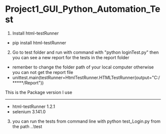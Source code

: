 # Project1_GUI_Python_Automation_Test

1. Install html-testRunner
* pip install html-testRunner

2. Go to test folder and run with command with "python loginTest.py" then you can see a new report for the tests in the report folder
* remenber to change the folder path of your local computer otherwise you can not get the report file
* unittest.main(testRunner=HtmlTestRunner.HTMLTestRunner(output="C:/*****/Report"))


This is the Package version I use
****************************************************************************************************

* html-testRunner 1.2.1
* selenium        3.141.0


3. you can run the tests from command line with python test_Login.py from the path ..\test
